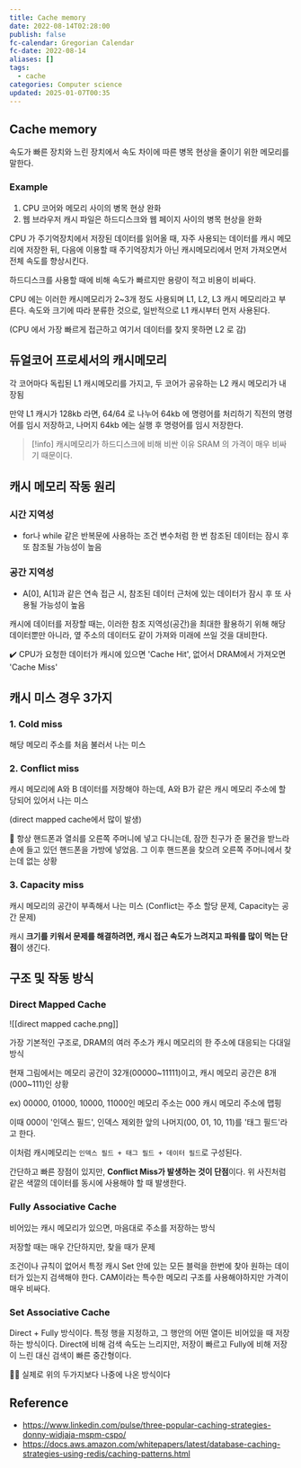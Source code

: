 ```yaml
---
title: Cache memory
date: 2022-08-14T02:28:00
publish: false
fc-calendar: Gregorian Calendar
fc-date: 2022-08-14
aliases: []
tags:
  - cache
categories: Computer science
updated: 2025-01-07T00:35
---
```


## Cache memory

속도가 빠른 장치와 느린 장치에서 속도 차이에 따른 병목 현상을 줄이기 위한 메모리를 말한다.

### Example

1. CPU 코어와 메모리 사이의 병목 현상 완화
2. 웹 브라우저 캐시 파일은 하드디스크와 웹 페이지 사이의 병목 현상을 완화

CPU 가 주기억장치에서 저장된 데이터를 읽어올 때, 자주 사용되는 데이터를 캐시 메모리에 저장한 뒤, 다음에 이용할 때 주기억장치가 아닌 캐시메모리에서 먼저 가져오면서 전체 속도를 향상시킨다.

하드디스크를 사용할 때에 비해 속도가 빠르지만 용량이 적고 비용이 비싸다.

CPU 에는 이러한 캐시메모리가 2~3개 정도 사용되며 L1, L2, L3 캐시 메모리라고 부른다. 속도와 크기에 따라 분류한 것으로, 일반적으로 L1 캐시부터 먼저 사용된다.

(CPU 에서 가장 빠르게 접근하고 여기서 데이터를 찾지 못하면 L2 로 감)

## 듀얼코어 프로세서의 캐시메모리

각 코어마다 독립된 L1 캐시메모리를 가지고, 두 코어가 공유하는 L2 캐시 메모리가 내장됨

만약 L1 캐시가 128kb 라면, 64/64 로 나누어 64kb 에 명령어를 처리하기 직전의 명령어를 임시 저장하고, 나머지 64kb 에는 실행 후 명령어를 임시 저장한다.

> [!info] 캐시메모리가 하드디스크에 비해 비싼 이유
> SRAM 의 가격이 매우 비싸기 때문이다.

## 캐시 메모리 작동 원리

### 시간 지역성

- for나 while 같은 반복문에 사용하는 조건 변수처럼 한 번 참조된 데이터는 잠시 후 또 참조될 가능성이 높음

### 공간 지역성

- A[0], A[1]과 같은 연속 접근 시, 참조된 데이터 근처에 있는 데이터가 잠시 후 또 사용될 가능성이 높음

캐시에 데이터를 저장할 때는, 이러한 참조 지역성(공간)을 최대한 활용하기 위해 해당 데이터뿐만 아니라, 옆 주소의 데이터도 같이 가져와 미래에 쓰일 것을 대비한다.

<aside> ✔️ CPU가 요청한 데이터가 캐시에 있으면 'Cache Hit', 없어서 DRAM에서 가져오면 'Cache Miss'

</aside>

## 캐시 미스 경우 3가지

### 1. Cold miss

해당 메모리 주소를 처음 불러서 나는 미스

### 2. Conflict miss

캐시 메모리에 A와 B 데이터를 저장해야 하는데, A와 B가 같은 캐시 메모리 주소에 할당되어 있어서 나는 미스

(direct mapped cache에서 많이 발생)

<aside> 🤔 항상 핸드폰과 열쇠를 오른쪽 주머니에 넣고 다니는데, 잠깐 친구가 준 물건을 받느라 손에 들고 있던 핸드폰을 가방에 넣었음. 그 이후 핸드폰을 찾으려 오른쪽 주머니에서 찾는데 없는 상황

</aside>

### 3. Capacity miss

캐시 메모리의 공간이 부족해서 나는 미스 (Conflict는 주소 할당 문제, Capacity는 공간 문제)

캐시 **크기를 키워서 문제를 해결하려면, 캐시 접근 속도가 느려지고 파워를 많이 먹는 단점**이 생긴다.

## 구조 및 작동 방식

### Direct Mapped Cache

![[direct mapped cache.png]]

가장 기본적인 구조로, DRAM의 여러 주소가 캐시 메모리의 한 주소에 대응되는 다대일 방식

현재 그림에서는 메모리 공간이 32개(00000~11111)이고, 캐시 메모리 공간은 8개(000~111)인 상황

ex) 00000, 01000, 10000, 11000인 메모리 주소는 000 캐시 메모리 주소에 맵핑

이때 000이 '인덱스 필드', 인덱스 제외한 앞의 나머지(00, 01, 10, 11)를 '태그 필드'라고 한다.

이처럼 캐시메모리는 `인덱스 필드 + 태그 필드 + 데이터 필드`로 구성된다.

간단하고 빠른 장점이 있지만, **Conflict Miss가 발생하는 것이 단점**이다. 위 사진처럼 같은 색깔의 데이터를 동시에 사용해야 할 때 발생한다.

### Fully Associative Cache

비어있는 캐시 메모리가 있으면, 마음대로 주소를 저장하는 방식

저장할 때는 매우 간단하지만, 찾을 때가 문제

조건이나 규칙이 없어서 특정 캐시 Set 안에 있는 모든 블럭을 한번에 찾아 원하는 데이터가 있는지 검색해야 한다. CAM이라는 특수한 메모리 구조를 사용해야하지만 가격이 매우 비싸다.

### Set Associative Cache

Direct + Fully 방식이다. 특정 행을 지정하고, 그 행안의 어떤 열이든 비어있을 때 저장하는 방식이다. Direct에 비해 검색 속도는 느리지만, 저장이 빠르고 Fully에 비해 저장이 느린 대신 검색이 빠른 중간형이다.

<aside> ☝🏻 실제로 위의 두가지보다 나중에 나온 방식이다

</aside>

## Reference

- https://www.linkedin.com/pulse/three-popular-caching-strategies-donny-widjaja-mspm-cspo/
- https://docs.aws.amazon.com/whitepapers/latest/database-caching-strategies-using-redis/caching-patterns.html
